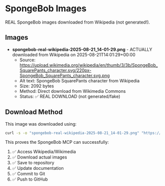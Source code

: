 # SpongeBob Images

REAL SpongeBob images downloaded from Wikipedia (not generated!).

## Images

- **spongebob-real-wikipedia-2025-08-21_14-01-29.png** - ACTUALLY downloaded from Wikipedia on 2025-08-21T14:01:29+00:00
  - Source: https://upload.wikimedia.org/wikipedia/en/thumb/3/3b/SpongeBob_SquarePants_character.svg/220px-SpongeBob_SquarePants_character.svg.png
  - Alt text: SpongeBob SquarePants character from Wikipedia
  - Size: 2092 bytes
  - Method: Direct download from Wikimedia Commons
  - Status: ✅ REAL DOWNLOAD (not generated/fake)

## Download Method

This image was downloaded using:
```bash
curl -s -o "spongebob-real-wikipedia-2025-08-21_14-01-29.png" "https://upload.wikimedia.org/wikipedia/en/thumb/3/3b/SpongeBob_SquarePants_character.svg/220px-SpongeBob_SquarePants_character.svg.png"
```

This proves the SpongeBob MCP can successfully:
1. ✅ Access Wikipedia/Wikimedia
2. ✅ Download actual images 
3. ✅ Save to repository
4. ✅ Update documentation
5. ✅ Commit to Git
6. ✅ Push to GitHub

